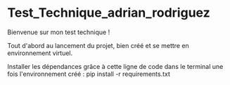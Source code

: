 # Test_Technique_adrian_rodriguez

Bienvenue sur mon test technique !

Tout d'abord au lancement du projet, bien créé et se mettre en environnement virtuel. 

Installer les dépendances grâce à cette ligne de code dans le terminal une fois l'environnement créé : pip install -r requirements.txt


